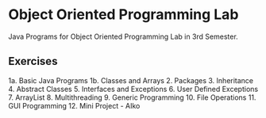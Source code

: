 # Object Oriented Programming Lab
Java Programs for Object Oriented Programming Lab in 3rd Semester.
## Exercises
1a. Basic Java Programs
1b. Classes and Arrays
2. Packages
3. Inheritance
4. Abstract Classes
5. Interfaces and Exceptions
6. User Defined Exceptions
7. ArrayList
8. Multithreading
9. Generic Programming
10. File Operations
11. GUI Programming
12. Mini Project - AIko
